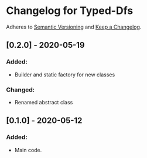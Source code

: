 # Changelog for Typed-Dfs

Adheres to [Semantic Versioning](https://semver.org/spec/v2.0.0.html) and
[Keep a Changelog](https://keepachangelog.com/en/1.0.0/).


## [0.2.0] - 2020-05-19

### Added:
- Builder and static factory for new classes

### Changed:
- Renamed abstract class


## [0.1.0] - 2020-05-12

### Added:
- Main code.
